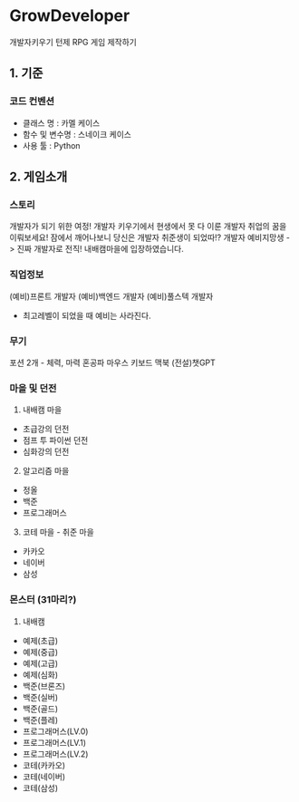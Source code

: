 # GrowDeveloper
개발자키우기
턴제 RPG 게임 제작하기

## 1. 기준
### 코드 컨벤션
- 클래스 명 : 카멜 케이스
- 함수 및 변수명 : 스네이크 케이스
- 사용 툴 : Python

## 2. 게임소개
### 스토리
개발자가 되기 위한 여정! 개발자 키우기에서 현생에서 못 다 이룬 개발자 취업의 꿈을 이뤄보세요!
잠에서 깨어나보니 당신은 개발자 취준생이 되었따!? 개발자 예비지망생 -> 진짜 개발자로 전직!
내배캠마을에 입장하였습니다.

### 직업정보
(예비)프론트 개발자
(예비)백엔드 개발자
(예비)풀스텍 개발자
- 최고레벨이 되었을 때 예비는 사라진다.

### 무기
포션 2개 - 체력, 마력
혼공파
마우스
키보드
맥북
(전설)챗GPT

### 마을 및 던전
1. 내배캠 마을
- 초급강의 던전
- 점프 투 파이썬 던전
- 심화강의 던전
2. 알고리즘 마을
- 정올
- 백준
- 프로그래머스
3. 코테 마을 - 취준 마을
- 카카오 
- 네이버
- 삼성

### 몬스터 (31마리?)
1. 내배캠 
- 예제(초급)
- 예제(중급)
- 예제(고급)
- 예제(심화)
- 백준(브론즈)
- 백준(실버)
- 백준(골드)
- 백준(플레)
- 프로그래머스(LV.0)
- 프로그래머스(LV.1)
- 프로그래머스(LV.2)
- 코테(카카오)
- 코테(네이버)
- 코테(삼성)
